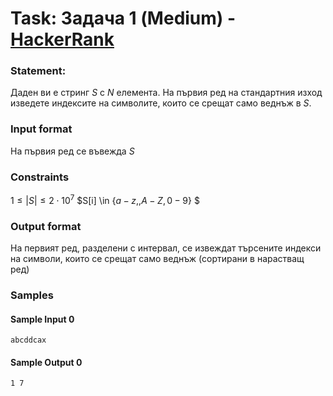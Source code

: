# Task: Задача 1 (Medium) - [HackerRank](<https://www.hackerrank.com/contests/test-1697304732/challenges/1-6-6>)


### Statement:

Даден ви е стринг $S$ с $N$ елемента. На първия ред на стандартния изход изведете индексите на символите, които се срещат само веднъж в $S$.


### Input format

На първия ред се въвежда $S$


### Constraints

$1 \le |S| \le 2\cdot10^7$
$S[i] \in $\{a - z,, A - Z, 0 - 9\}$ $


### Output format

На первият ред, разделени с интервал, се извеждат търсените индекси на символи, които се срещат само веднъж (сортирани в нарастващ ред)


### Samples


#### Sample Input 0
```
abcddcax
```

#### Sample Output 0
```
1 7
```
